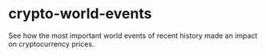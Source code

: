 # crypto-world-events
See how the most important world events of recent history made an impact on cryptocurrency prices.
